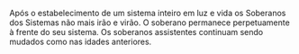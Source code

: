 ﻿Após o estabelecimento de um sistema inteiro em luz e vida os Soberanos dos Sistemas não mais irão e virão. O soberano permanece perpetuamente à frente do seu sistema. Os soberanos assistentes continuam sendo mudados como nas idades anteriores.